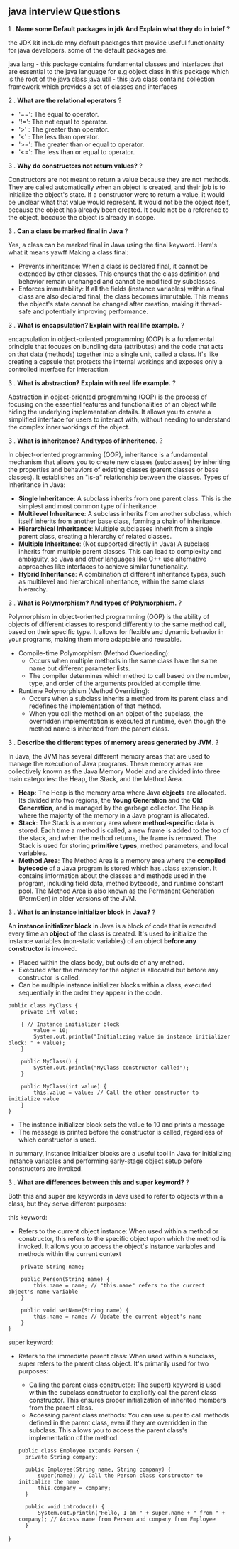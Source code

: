 ## java interview Questions
1 . **Name some Default packages in jdk And Explain what they do in brief** ?

the JDK kit include mny default packages that provide useful functionality for java developers. some of the default packages are.

java.lang - this package contains fundamental classes and interfaces that are essential to the java language for e.g object class in this package which is the root of the java class
java.util - this java class contains collection framework which provides a set of classes and interfaces

2 . **What are the relational operators** ?
-  '==': The equal to operator.
-  '!=': The not equal to operator.
-  '>' : The greater than operator.
-  '<' : The less than operator.
-  '>=': The greater than or equal to operator.
-  '<=': The less than or equal to operator.


3 . **Why do constructors not return values?** ?

Constructors are not meant to return a value because they are not methods. They are called automatically when an object is created, and their job is to initialize the object's state.
If a constructor were to return a value, it would be unclear what that value would represent. It would not be the object itself, because the object has already been created. It could not be a reference to the object, because the object is already in scope.

3 . **Can a class be marked final in Java** ?

Yes, a class can be marked final in Java using the final keyword. Here's what it means yawff
Making a class final:
-  Prevents inheritance: When a class is declared final, it cannot be extended by other classes. This ensures that the class definition and behavior remain unchanged and cannot be modified by subclasses.
-  Enforces immutability: If all the fields (instance variables) within a final class are also declared final, the class becomes immutable. This means the object's state cannot be changed after creation, making it thread-safe and potentially improving performance.


3 . **What is encapsulation? Explain with real life example.** ?

encapsulation in object-oriented programming (OOP) is a fundamental principle that focuses on bundling data (attributes) and the code that acts on that data (methods) together into a single unit, called a class. It's like creating a capsule that protects the internal workings and exposes only a controlled interface for interaction.


3 . **What is abstraction? Explain with real life example.** ?

Abstraction in object-oriented programming (OOP) is the process of focusing on the essential features and functionalities of an object while hiding the underlying implementation details. It allows you to create a simplified interface for users to interact with, without needing to understand the complex inner workings of the object.


3 . **What is inheritence? And types of inheritence.** ?  

In object-oriented programming (OOP), inheritance is a fundamental mechanism that allows you to create new classes (subclasses) by inheriting the properties and behaviors of existing classes (parent classes or base classes). It establishes an "is-a" relationship between the classes.
Types of Inheritance in Java:
-  **Single Inheritance**: A subclass inherits from one parent class. This is the simplest and most common type of inheritance.
-  **Multilevel Inheritance**: A subclass inherits from another subclass, which itself inherits from another base class, forming a chain of inheritance.
-  **Hierarchical Inheritance**: Multiple subclasses inherit from a single parent class, creating a hierarchy of related classes.
-  **Multiple Inheritance**: (Not supported directly in Java) A subclass inherits from multiple parent classes. This can lead to complexity and ambiguity, so Java and other languages like C++ use alternative approaches like interfaces to achieve similar functionality.
-  **Hybrid Inheritance**: A combination of different inheritance types, such as multilevel and hierarchical inheritance, within the same class hierarchy.

3 . **What is Polymorphism? And types of Polymorphism.** ?  

Polymorphism in object-oriented programming (OOP) is the ability of objects of different classes to respond differently to the same method call, based on their specific type. It allows for flexible and dynamic behavior in your programs, making them more adaptable and reusable.

-  Compile-time Polymorphism (Method Overloading):
   - Occurs when multiple methods in the same class have the same name but different parameter lists.
   - The compiler determines which method to call based on the number, type, and order of the arguments provided at compile time.
-  Runtime Polymorphism (Method Overriding):
   - Occurs when a subclass inherits a method from its parent class and redefines the implementation of that method.
   - When you call the method on an object of the subclass, the overridden implementation is executed at runtime, even though the method name is inherited from the parent class.
 
3 . **Describe the different types of memory areas generated by JVM.** ? 

In Java, the JVM has several different memory areas that are used to manage the execution of Java programs. These memory areas are collectively known as the Java Memory Model and are divided into three main categories: the Heap, the Stack, and the Method Area.

- **Heap**: The Heap is the memory area where Java **objects** are allocated. Its divided into two regions, the **Young Generation** and the **Old Generation**, and is managed by the garbage collector. The Heap is where the majority of the memory in a Java program is allocated.
- **Stack**: The Stack is a memory area where **method-specific** data is stored. Each time a method is called, a new frame is added to the top of the stack, and when the method returns, the frame is removed. The Stack is used for storing **primitive types**, method parameters, and local variables.
- **Method Area**: The Method Area is a memory area where the **compiled bytecode** of a Java program is stored which has .class extension. It contains information about the classes and methods used in the program, including field data, method bytecode, and runtime constant pool. The Method Area is also known as the Permanent Generation (PermGen) in older versions of the JVM.

3 . **What is an instance initializer block in Java?** ? 

An **instance initializer block** in Java is a block of code that is executed every time an **object** of the class is created. It's used to initialize the instance variables (non-static variables) of an object **before any constructor** is invoked.
-  Placed within the class body, but outside of any method.
-  Executed after the memory for the object is allocated but before any constructor is called.
-  Can be multiple instance initializer blocks within a class, executed sequentially in the order they appear in the code.

```
public class MyClass {
    private int value;

    { // Instance initializer block
        value = 10;
        System.out.println("Initializing value in instance initializer block: " + value);
    }

    public MyClass() {
        System.out.println("MyClass constructor called");
    }

    public MyClass(int value) {
        this.value = value; // Call the other constructor to initialize value
    }
}

```
- The instance initializer block sets the value to 10 and prints a message
- The message is printed before the constructor is called, regardless of which constructor is used.

In summary, instance initializer blocks are a useful tool in Java for initializing instance variables and performing early-stage object setup before constructors are invoked.

3 . **What are differences between this and super keyword?** ? 

Both this and super are keywords in Java used to refer to objects within a class, but they serve different purposes:

this keyword:
- Refers to the current object instance: When used within a method or constructor, this refers to the specific object upon which the method is invoked. It allows you to access the object's instance variables and methods within the current context
``` public class Person {
    private String name;

    public Person(String name) {
        this.name = name; // "this.name" refers to the current object's name variable
    }

    public void setName(String name) {
        this.name = name; // Update the current object's name
    }
}
```
super keyword:
- Refers to the immediate parent class: When used within a subclass, super refers to the parent class object. It's primarily used for two purposes:
     - Calling the parent class constructor: The super() keyword is used within the subclass constructor to explicitly call the parent class constructor. This ensures proper initialization of inherited members from the parent class.
     - Accessing parent class methods: You can use super to call methods defined in the parent class, even if they are overridden in the subclass. This allows you to access the parent class's implementation of the method.

  ```
  public class Employee extends Person {
    private String company;

    public Employee(String name, String company) {
        super(name); // Call the Person class constructor to initialize the name
        this.company = company;
    }

    public void introduce() {
        System.out.println("Hello, I am " + super.name + " from " + company); // Access name from Person and company from Employee
    }
}
```

